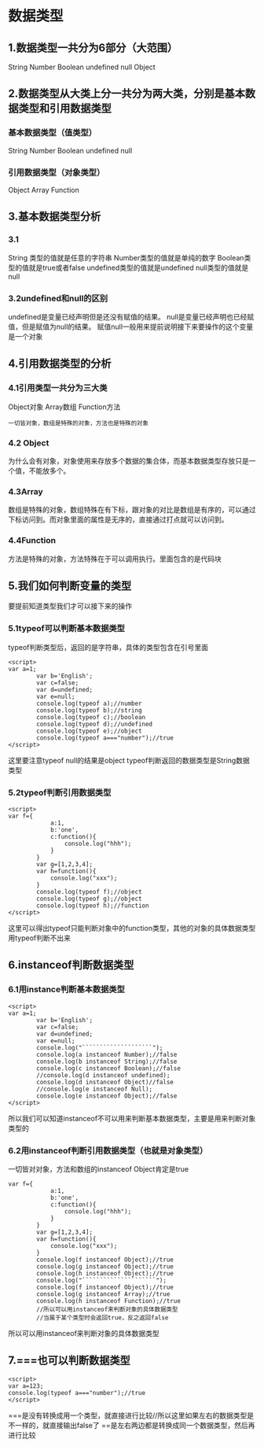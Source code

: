 # 数据类型
## 1.数据类型一共分为6部分（大范围）
String Number Boolean undefined null Object
## 2.数据类型从大类上分一共分为两大类，分别是基本数据类型和引用数据类型
### 基本数据类型（值类型）
String 
Number
Boolean
undefined
null
### 引用数据类型（对象类型）
Object
Array
Function
## 3.基本数据类型分析
### 3.1
String 类型的值就是任意的字符串
Number类型的值就是单纯的数字
Boolean类型的值就是true或者false
undefined类型的值就是undefined
null类型的值就是null
### 3.2undefined和null的区别
undefined是变量已经声明但是还没有赋值的结果。
null是变量已经声明也已经赋值，但是赋值为null的结果。
    赋值null一般用来提前说明接下来要操作的这个变量是一个对象
## 4.引用数据类型的分析
### 4.1引用类型一共分为三大类
Object对象
Array数组
Function方法
```
一切皆对象，数组是特殊的对象，方法也是特殊的对象
```
### 4.2 Object
为什么会有对象，对象使用来存放多个数据的集合体，而基本数据类型存放只是一个值，不能放多个。
### 4.3Array
数组是特殊的对象，数组特殊在有下标，跟对象的对比是数组是有序的，可以通过下标访问到。而对象里面的属性是无序的，直接通过打点就可以访问到。
### 4.4Function
方法是特殊的对象，方法特殊在于可以调用执行。里面包含的是代码块
## 5.我们如何判断变量的类型
要提前知道类型我们才可以接下来的操作
### 5.1typeof可以判断基本数据类型
typeof判断类型后，返回的是字符串，具体的类型包含在引号里面
```
<script>
var a=1;
        var b='English';
        var c=false;
        var d=undefined;
        var e=null;
        console.log(typeof a);//number
        console.log(typeof b);//string
        console.log(typeof c);//boolean
        console.log(typeof d);//undefined
        console.log(typeof e);//object
        console.log(typeof a==="number");//true
</script>
```
这里要注意typeof null的结果是object
typeof判断返回的数据类型是String数据类型
### 5.2typeof判断引用数据类型
```
<script>
var f={
            a:1,
            b:'one',
            c:function(){
                console.log("hhh");
            }
        }
        var g=[1,2,3,4];
        var h=function(){
            console.log("xxx");
        }
        console.log(typeof f);//object
        console.log(typeof g);//object
        console.log(typeof h);//function
</script>
```
这里可以得出typeof只能判断对象中的function类型，其他的对象的具体数据类型用typeof判断不出来
## 6.instanceof判断数据类型
### 6.1用instance判断基本数据类型
```
<script>
var a=1;
        var b='English';
        var c=false;
        var d=undefined;
        var e=null;
        console.log("````````````````````");
        console.log(a instanceof Number);//false
        console.log(b instanceof String);//false
        console.log(c instanceof Boolean);//false
        //console.log(d instanceof undefined);
        console.log(d instanceof Object)//false
        //console.log(e instanceof Null);
        console.log(e instanceof Object);//false
</script>
```
所以我们可以知道instanceof不可以用来判断基本数据类型，主要是用来判断对象类型的
### 6.2用instanceof判断引用数据类型（也就是对象类型）
一切皆对对象，方法和数组的instanceof Object肯定是true
```
var f={
            a:1,
            b:'one',
            c:function(){
                console.log("hhh");
            }
        }
        var g=[1,2,3,4];
        var h=function(){
            console.log("xxx");
        }
        console.log(f instanceof Object);//true
        console.log(g instanceof Object);//true
        console.log(h instanceof Object);//true
        console.log("`````````````````````");
        console.log(f instanceof Object);//true
        console.log(g instanceof Array);//true
        console.log(h instanceof Function);//true
        //所以可以用instanceof来判断对象的具体数据类型
        //当属于某个类型时会返回true，反之返回false
```
所以可以用instanceof来判断对象的具体数据类型
## 7.===也可以判断数据类型
```
<script>
var a=123;
console.log(typeof a==="number");//true
</script>
```
===是没有转换成用一个类型，就直接进行比较//所以这里如果左右的数据类型是不一样的，就直接输出false了
==是左右两边都是转换成同一个数据类型，然后再进行比较